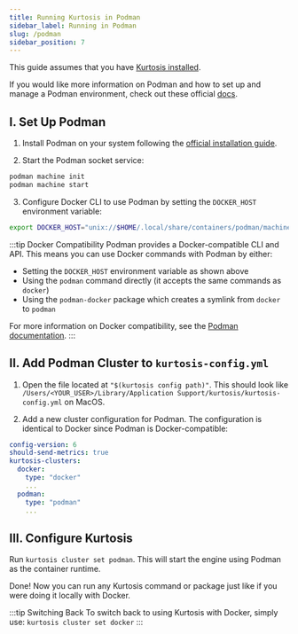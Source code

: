 ```yaml
---
title: Running Kurtosis in Podman
sidebar_label: Running in Podman
slug: /podman
sidebar_position: 7
---
```


This guide assumes that you have [Kurtosis installed](../get-started/installing-the-cli.md).

If you would like more information on Podman and how to set up and manage a Podman environment, check out these official [docs](https://docs.podman.io/en/latest/).

I. Set Up Podman
-----------------

1. Install Podman on your system following the [official installation guide](https://docs.podman.io/en/latest/installation.html).

2. Start the Podman socket service:
```bash
podman machine init
podman machine start
```

3. Configure Docker CLI to use Podman by setting the `DOCKER_HOST` environment variable:
```bash
export DOCKER_HOST="unix://$HOME/.local/share/containers/podman/machine/podman.sock"
```

:::tip Docker Compatibility
Podman provides a Docker-compatible CLI and API. This means you can use Docker commands with Podman by either:
- Setting the `DOCKER_HOST` environment variable as shown above
- Using the `podman` command directly (it accepts the same commands as `docker`)
- Using the `podman-docker` package which creates a symlink from `docker` to `podman`

For more information on Docker compatibility, see the [Podman documentation](https://docs.podman.io/en/latest/markdown/podman-run.1.html#docker-compatibility).
:::

II. Add Podman Cluster to `kurtosis-config.yml`
--------------------------------

1. Open the file located at `"$(kurtosis config path)"`. This should look like `/Users/<YOUR_USER>/Library/Application Support/kurtosis/kurtosis-config.yml` on MacOS.

2. Add a new cluster configuration for Podman. The configuration is identical to Docker since Podman is Docker-compatible:

```yaml
config-version: 6
should-send-metrics: true
kurtosis-clusters:
  docker:
    type: "docker"
    ...
  podman:
    type: "podman"
    ...
```

III. Configure Kurtosis
--------------------------------

Run `kurtosis cluster set podman`. This will start the engine using Podman as the container runtime.

Done! Now you can run any Kurtosis command or package just like if you were doing it locally with Docker.

:::tip Switching Back
To switch back to using Kurtosis with Docker, simply use: `kurtosis cluster set docker`
:::